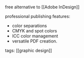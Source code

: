 free alternative to [[Adobe InDesign]]

professional publishing features:
- color separations
- CMYK and spot colors
- ICC color management
- versatile PDF creation.

tags:
[[graphic design]]